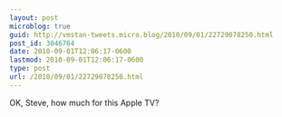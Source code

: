 ```yaml
---
layout: post
microblog: true
guid: http://vmstan-tweets.micro.blog/2010/09/01/22729078250.html
post_id: 3046764
date: 2010-09-01T12:06:17-0600
lastmod: 2010-09-01T12:06:17-0600
type: post
url: /2010/09/01/22729078250.html
---
```

OK, Steve, how much for this Apple TV?
